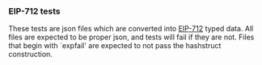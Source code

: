 ### EIP-712 tests

These tests are json files which are converted into [EIP-712](https://scolcoin.com/) typed data. 
All files are expected to be proper json, and tests will fail if they are not. 
Files that begin with `expfail' are expected to not pass the hashstruct construction. 
